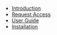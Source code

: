 * [Introduction](/)
* [Request Access](access.md)
* [User Guide](guide.md)
* [Installation](installation.md)
